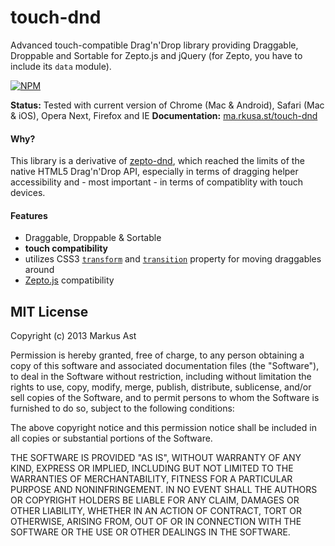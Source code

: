 # touch-dnd

Advanced touch-compatible Drag'n'Drop library providing Draggable, Droppable and Sortable for Zepto.js and jQuery (for Zepto, you have to include its `data` module).

[![NPM](http://img.shields.io/npm/v/touch-dnd.svg?style=flat)](https://npmjs.org/package/touch-dnd)


**Status:** Tested with current version of Chrome (Mac & Android), Safari (Mac & iOS), Opera Next, Firefox and IE
**Documentation:** [ma.rkusa.st/touch-dnd](http://ma.rkusa.st/touch-dnd)

#### Why?

This library is a derivative of [zepto-dnd](https://github.com/rkusa/zepto-dnd), which reached the limits of the native HTML5 Drag'n'Drop API, especially in terms of dragging helper accessibility and - most important - in terms of compatiblity with touch devices.

#### Features

* Draggable, Droppable & Sortable
* **touch compatibility**
* utilizes CSS3 [`transform`](http://www.w3schools.com/cssref/css3_pr_transform.asp) and [`transition`](http://www.w3schools.com/css/css3_transitions.asp) property for moving draggables around
* [Zepto.js](http://zeptojs.com/) compatibility

## MIT License
Copyright (c) 2013 Markus Ast

Permission is hereby granted, free of charge, to any person obtaining a copy of this software and associated documentation files (the "Software"), to deal in the Software without restriction, including without limitation the rights to use, copy, modify, merge, publish, distribute, sublicense, and/or sell copies of the Software, and to permit persons to whom the Software is furnished to do so, subject to the following conditions:

The above copyright notice and this permission notice shall be included in all copies or substantial portions of the Software.

THE SOFTWARE IS PROVIDED "AS IS", WITHOUT WARRANTY OF ANY KIND, EXPRESS OR IMPLIED, INCLUDING BUT NOT LIMITED TO THE WARRANTIES OF MERCHANTABILITY, FITNESS FOR A PARTICULAR PURPOSE AND NONINFRINGEMENT. IN NO EVENT SHALL THE AUTHORS OR COPYRIGHT HOLDERS BE LIABLE FOR ANY CLAIM, DAMAGES OR OTHER LIABILITY, WHETHER IN AN ACTION OF CONTRACT, TORT OR OTHERWISE, ARISING FROM, OUT OF OR IN CONNECTION WITH THE SOFTWARE OR THE USE OR OTHER DEALINGS IN THE SOFTWARE.
